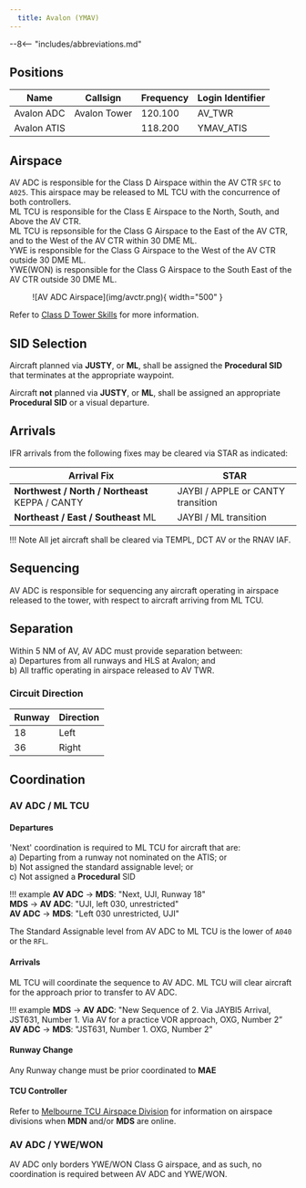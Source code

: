 ```yaml
---
  title: Avalon (YMAV)
---
```


--8<-- "includes/abbreviations.md"

## Positions
| Name               | Callsign       | Frequency        | Login Identifier                         |
| ------------------ | -------------- | ---------------- | ---------------------------------------- |
| Avalon ADC      | Avalon Tower   | 120.100          | AV_TWR                                   |
| Avalon ATIS     |                | 118.200         | YMAV_ATIS                                |

## Airspace
AV ADC is responsible for the Class D Airspace within the AV CTR `SFC` to `A025`. This airspace may be released to ML TCU with the concurrence of both controllers.  
ML TCU is responsible for the Class E Airspace to the North, South, and Above the AV CTR.  
ML TCU is repsonsible for the Class G Airspace to the East of the AV CTR, and to the West of the AV CTR within 30 DME ML.  
YWE is responsible for the Class G Airspace to the West of the AV CTR outside 30 DME ML.  
YWE(WON) is responsible for the Class G Airspace to the South East of the AV CTR outside 30 DME ML.

<figure markdown>
![AV ADC Airspace](img/avctr.png){ width="500" }
</figure>

Refer to [Class D Tower Skills](../../controller-skills/classdtwr) for more information.

## SID Selection

Aircraft planned via **JUSTY**, or **ML**, shall be assigned the **Procedural SID** that terminates at the appropriate waypoint.

Aircraft **not** planned via **JUSTY**, or **ML**, shall be assigned an appropriate **Procedural SID** or a visual departure.


## Arrivals
IFR arrivals from the following fixes may be cleared via STAR as indicated:

| Arrival Fix | STAR |
| ------ | ----------|
| **Northwest / North / Northeast** KEPPA / CANTY   | JAYBI / APPLE or CANTY transition |
| **Northeast / East / Southeast** ML    | JAYBI / ML transition |

!!! Note
    All jet aircraft shall be cleared via TEMPL, DCT AV or the RNAV IAF.

## Sequencing
AV ADC is responsible for sequencing any aircraft operating in airspace released to the tower, with respect to aircraft arriving from ML TCU. 

## Separation
Within 5 NM of AV, AV ADC must provide separation between:  
    a) Departures from all runways and HLS at Avalon; and  
    b) All traffic operating in airspace released to AV TWR.  

### Circuit Direction

| Runway | Direction |
| ------ | ----------|
| 18     | Left  |
| 36     | Right |

## Coordination
### AV ADC / ML TCU
#### Departures
'Next' coordination is required to ML TCU for aircraft that are:   
  a) Departing from a runway not nominated on the ATIS; or  
  b) Not assigned the standard assignable level; or  
  c) Not assigned a **Procedural** SID

!!! example
    <span class="coldline">**AV ADC** -> **MDS**</span>: "Next, UJI, Runway 18"  
    <span class="coldline">**MDS** -> **AV ADC**</span>: "UJI, left 030, unrestricted"  
    <span class="coldline">**AV ADC** -> **MDS**</span>: "Left 030 unrestricted, UJI"

The Standard Assignable level from AV ADC to ML TCU is the lower of `A040` or the `RFL`.

#### Arrivals
ML TCU will coordinate the sequence to AV ADC. ML TCU will clear aircraft for the approach prior to transfer to AV ADC.

!!! example
    <span class="coldline">**MDS** -> **AV ADC**</span>: "New Sequence of 2. Via JAYBI5 Arrival, JST631, Number 1. Via AV for a practice VOR approach, OXG, Number 2”  
    <span class="coldline">**AV ADC** -> **MDS**</span>: "JST631, Number 1. OXG, Number 2"  

#### Runway Change
Any Runway change must be prior coordinated to **MAE**

#### TCU Controller
Refer to [Melbourne TCU Airspace Division](../../terminal/melbourne/#airspace-division) for information on airspace divisions when **MDN** and/or **MDS** are online.

### AV ADC / YWE/WON
AV ADC only borders YWE/WON Class G airspace, and as such, no coordination is required between AV ADC and YWE/WON.